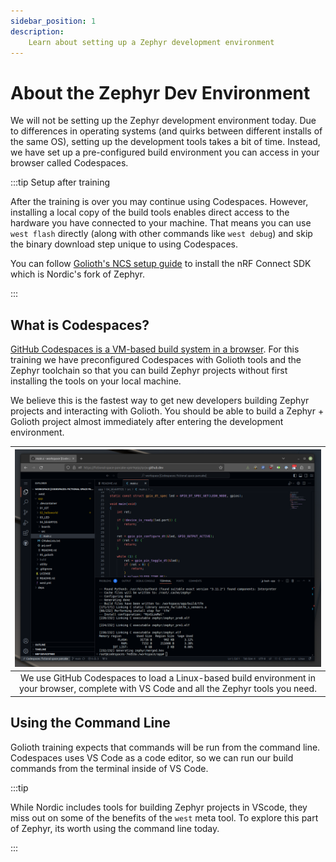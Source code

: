 ```yaml
---
sidebar_position: 1
description:
    Learn about setting up a Zephyr development environment
---
```


# About the Zephyr Dev Environment

We will not be setting up the Zephyr development environment today. Due to
differences in operating systems (and quirks between different installs of the
same OS), setting up the development tools takes a bit of time. Instead, we have
set up a pre-configured build environment you can access in your browser called
Codespaces.

:::tip Setup after training

After the training is over you may continue using Codespaces. However,
installing a local copy of the build tools enables direct access to the hardware
you have connected to your machine. That means you can use `west flash`
directly (along with other commands like `west debug`) and skip the binary
download step unique to using Codespaces.

You can follow [Golioth's NCS setup
guide](https://docs.golioth.io/getting-started/device-examples/compile-example-code/zephyr-ncs/)
to install the nRF Connect SDK which is Nordic's fork of Zephyr.

:::

## What is Codespaces?

[GitHub Codespaces is a VM-based build system in a
browser](https://github.com/features/codespaces). For this training we have
preconfigured Codespaces with Golioth tools and the Zephyr toolchain so that you
can build Zephyr projects without first installing the tools on your local
machine.

We believe this is the fastest way to get new developers building Zephyr
projects and interacting with Golioth. You should be able to build a Zephyr +
Golioth project almost immediately after entering the development environment.

| ![Codespaces](./assets/codespaces-ncs.png) |
|:--:|
| We use GitHub Codespaces to load a Linux-based build environment in your browser, complete with VS Code and all the Zephyr tools you need. |

## Using the Command Line

Golioth training expects that commands will be run from the command line.
Codespaces uses VS Code as a code editor, so we can run our build commands from
the terminal inside of VS Code.

:::tip

While Nordic includes tools for building Zephyr projects in VScode, they miss
out on some of the benefits of the `west` meta tool. To explore this part of
Zephyr, its worth using the command line today.

:::
